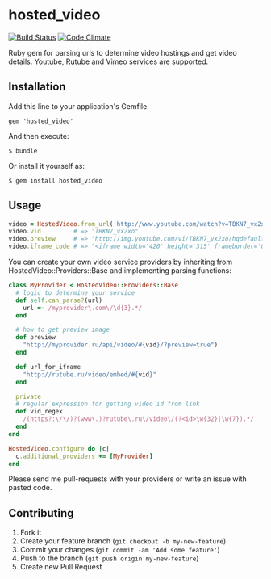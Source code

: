 hosted_video
============
[![Build Status](https://travis-ci.org/pascalevi4/hosted_video.svg?branch=master)](https://travis-ci.org/pascalevi4/hosted_video)
[![Code Climate](https://codeclimate.com/github/pascalevi4/hosted_video.png)](https://codeclimate.com/github/pascalevi4/hosted_video)

Ruby gem for parsing urls to determine video hostings and get video details. Youtube, Rutube and Vimeo services are supported.

## Installation

Add this line to your application's Gemfile:

    gem 'hosted_video'

And then execute:

    $ bundle

Or install it yourself as:

    $ gem install hosted_video

## Usage

```ruby
video = HostedVideo.from_url('http://www.youtube.com/watch?v=TBKN7_vx2xo')
video.vid         # => "TBKN7_vx2xo"
video.preview     # => "http://img.youtube.com/vi/TBKN7_vx2xo/hqdefault.jpg"
video.iframe_code # => "<iframe width='420' height='315' frameborder='0' src='http://www.youtube.com/embed/TBKN7_vx2xo?wmode=transparent'></iframe>"
```

You can create your own video service providers by inheriting from HostedVideo::Providers::Base and implementing parsing functions:
```ruby
class MyProvider < HostedVideo::Providers::Base
  # logic to determine your service
  def self.can_parse?(url)
    url =~ /myprovider\.com\/\d{3}.*/
  end

  # how to get preview image
  def preview
    "http://myprovider.ru/api/video/#{vid}/?preview=true")
  end

  def url_for_iframe
    "http://rutube.ru/video/embed/#{vid}"
  end

  private
  # regular expression for getting video id from link
  def vid_regex
    /(https?:\/\/)?(www\.)?rutube\.ru\/video\/(?<id>\w{32}|\w{7}).*/
  end
end

HostedVideo.configure do |c|
  c.additional_providers += [MyProvider]
end
```
Please send me pull-requests with your providers or write an issue with pasted code.


## Contributing

1. Fork it
2. Create your feature branch (`git checkout -b my-new-feature`)
3. Commit your changes (`git commit -am 'Add some feature'`)
4. Push to the branch (`git push origin my-new-feature`)
5. Create new Pull Request
